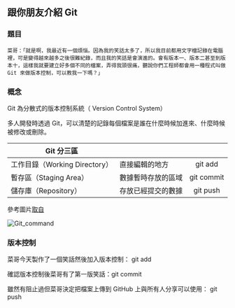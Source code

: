 ## 跟你朋友介紹 Git

### 題目

```
菜哥：「就是啊，我最近有一個煩惱。因為我的笑話太多了，所以我目前都用文字檔記錄在電腦裡，可是變得越來越多之後很難紀錄，而且我的笑話是會演進的。會有版本一、版本二甚至到版本十，這樣我就要建立好多個不同的檔案，弄得我頭很痛，聽說你們工程師都會用一種程式叫做 Git 來做版本控制，可以教我一下嗎？」
```



### 概念

Git 為分散式的版本控制系統（ Version Control System）

多人開發時透過 Git，可以清楚的記錄每個檔案是誰在什麼時候加進來、什麼時候被修改或刪除。

| Git 分三區                    |                    |            |
| ----------------------------- | ------------------ | :--------: |
| 工作目錄（Working Directory） | 直接編輯的地方     |  git add   |
| 暫存區（Staging Area）        | 數據暫時存放的區域 | git commit |
| 儲存庫（Repository）          | 存放已經提交的數據 |  git push  |

參考圖片[取自](https://www.maxlist.xyz/2018/11/02/git_tutorial/)

![Git_command](https://www.maxlist.xyz/wp-content/uploads/2020/05/Git_command.png)



### 版本控制

菜哥今天製作了一個笑話然後加入版本控制： git add

確認版本控制後菜哥有了第一版笑話：git commit

雖然有阻止過但菜哥決定把檔案上傳到 GitHub 上與所有人分享可以使用： git push









